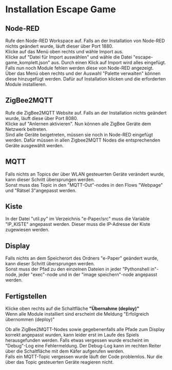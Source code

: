 # Installation Escape Game

## Node-RED

Rufe den Node-RED Workspace auf. Falls an der Installation von Node-RED nichts geändert wurde, läuft dieser über Port 1880. \
Klicke auf das Menü oben rechts und wähle Import aus. \
Klicke auf "Datei für Import auswählen" und wähle die Datei "escape-game_komplett.json" aus. Durch einen Klick auf Import wird alles eingefügt. \
Falls nun noch Module fehlen werden diese von Node-RED angezeigt. \
Über das Menü oben rechts und der Auswahl "Palette verwalten" können diese hinzugefügt werden. Dafür auf Installation klicken und die erforderten Module installieren.

## ZigBee2MQTT

Rufe die ZigBee2MQTT Website auf. Falls an der Installation nichts geändert wurde, läuft diese über Port 8080. \
Klicke auf "Anlernen aktivieren". Nun können alle ZigBee Geräte dem Netzwerk beitreten. \
Sind alle Geräte beigetreten, müssen sie noch in Node-RED eingefügt werden. Dafür müssen in allen Zigbee2MQTT Nodes die entsprechenden Geräte ausgewählt werden.

## MQTT

Falls nichts an Topics der über WLAN gesteuerten Geräte verändert wurde, kann dieser Schritt übersprungen werden. \
Sonst muss das Topic in den "MQTT-Out"-nodes in den Flows "Webpage" und "Rätsel 3"angepasst werden.

## Kiste

In der Datei "util.py" im Verzeichnis "e-Paper/src" muss die Variable "IP_KISTE" angepasst werden. Dieser muss die IP-Adresse der Kiste zugewiesen werden.
## Display

Falls nichts an dem Speicherort des Ordners "e-Paper" geändert wurde, kann dieser Schritt übersprungen werden. \
Sonst muss der Pfad zu den einzelnen Dateien in jeder "Pythonshell in"-node, jeder "exec"-node und in der "image speichern"-node angepasst werden.

## Fertigstellen

Klicke oben rechts auf die Schaltfläche **"Übernahme (deploy)"** \
Wenn alle Module installiert sind erscheint die Meldung "Erfolgreich übernommen (deploy)" 

Ob alle ZigBee2MQTT-Nodes sowie gegebenenfalls alle Pfade zum Display korrekt angepasst wurden, kann leider erst im Laufe des Spiels herausgefunden werden. Falls etwas vergessen wurde erscheint im "Debug"-Log eine Fehlermeldung. Der Debug-Log kann im rechten Reiter über die Schaltfläche mit dem Käfer aufgerufen werden. \
Falls ein MQTT-Topic vergessen wurde läuft der Code problemlos. Nur die über das Topic gesteuerten Geräte reagieren nicht.
